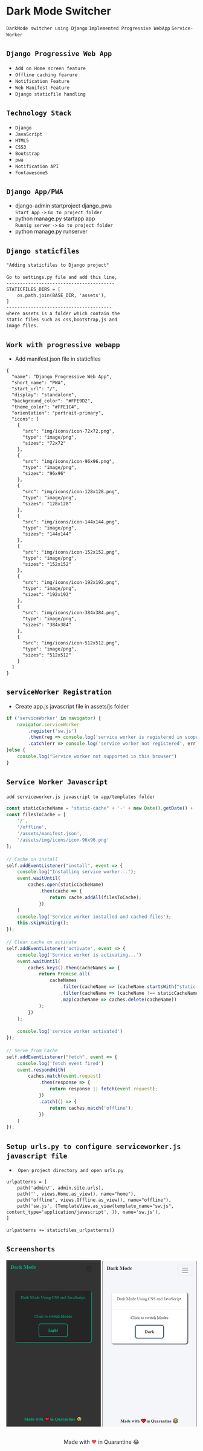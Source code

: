 # Dark Mode Switcher

``DarkMode switcher using Django``   ``Implemented Progressive WebApp``
``Service-Worker``

## ``Django Progressive Web App``
- ``Add on Home screen feature`` <br>
- ``Offline caching fearure`` <br>
- ``Notification Feature`` <br>
- ``Web Manifest Feature `` <br>
- ``Django staticfile handling`` <br>

## ``Technology Stack``
- ``Django``
- ``JavaScript``
- ``HTML5``
- ``CSS3``
- ``Bootstrap``
- ``pwa``
- ``Notification API``
- ``Fontawesome5``

## ``Django App/PWA``
- django-admin startproject django_pwa <br>
``Start App`` ``->`` ``Go to project folder``
- python manage.py startapp app <br>
``Runnig server`` ``->`` ``Go to project folder``
- python manage.py runserver

## ``Django staticfiles``
```staticfiles
"Adding staticfiles to Django project"

Go to settings.py file and add this line,
----------------------------------------
STATICFILES_DIRS = [
    os.path.join(BASE_DIR, 'assets'),
]
---------------------------------------
where assets is a folder which contain the 
static files such as css,bootstrap,js and 
image files.
```
## ``Work with progressive webapp``
- Add manifest.json file in staticfiles
```manifest
{
  "name": "Django Progressive Web App",
  "short_name": "PWA",
  "start_url": "/",
  "display": "standalone",
  "background_color": "#FFE9D2",
  "theme_color": "#FFE1C4",
  "orientation": "portrait-primary",
  "icons": [
    {
      "src": "img/icons/icon-72x72.png",
      "type": "image/png",
      "sizes": "72x72"
    },
    {
      "src": "img/icons/icon-96x96.png",
      "type": "image/png",
      "sizes": "96x96"
    },
    {
      "src": "img/icons/icon-128x128.png",
      "type": "image/png",
      "sizes": "128x128"
    },
    {
      "src": "img/icons/icon-144x144.png",
      "type": "image/png",
      "sizes": "144x144"
    },
    {
      "src": "img/icons/icon-152x152.png",
      "type": "image/png",
      "sizes": "152x152"
    },
    {
      "src": "img/icons/icon-192x192.png",
      "type": "image/png",
      "sizes": "192x192"
    },
    {
      "src": "img/icons/icon-384x384.png",
      "type": "image/png",
      "sizes": "384x384"
    },
    {
      "src": "img/icons/icon-512x512.png",
      "type": "image/png",
      "sizes": "512x512"
    }
  ]
}
```
## ``serviceWorker Registration``
- Create app.js javascript file in assets/js folder
```javascript
if ('serviceWorker' in navigator) {
	navigator.serviceWorker
		.register('sw.js')
		.then(reg => console.log('service worker is registered in scope: ', reg.scope))
		.catch(err => console.log('service worker not registered', err));
}else {
	console.log("Service worker not supported in this browser")
}

```

## ``Service Worker Javascript``
``add serviceworker.js javascript to app/templates folder``
```javascript
const staticCacheName = "static-cache" + '-' + new Date().getDate() + ':' + new Date().getHours() + ':' + new Date().getSeconds();
const filesToCache = [
    '/',
    '/offline',
    '/assets/manifest.json',
    '/assets/img/icons/icon-96x96.png'
];

// Cache on install
self.addEventListener("install", event => {
    console.log("Installing service worker...");
    event.waitUntil(
        caches.open(staticCacheName)
            .then(cache => {
                return cache.addAll(filesToCache);
            })
    )
    console.log('Service worker installed and cached files');
    this.skipWaiting();
});

// Clear cache on activate
self.addEventListener('activate', event => {
    console.log('Service worker is activating...')
    event.waitUntil(
        caches.keys().then(cacheNames => {
            return Promise.all(
                cacheNames
                    .filter(cacheName => (cacheName.startsWith("static-cache")))
                    .filter(cacheName => (cacheName !== staticCacheName))
                    .map(cacheName => caches.delete(cacheName))
            );
        })
    );

    console.log('service worker activated')
});

// Serve from Cache
self.addEventListener("fetch", event => {
    console.log('fetch event fired')
    event.respondWith(
        caches.match(event.request)
            .then(response => {
                return response || fetch(event.request);
            })
            .catch(() => {
                return caches.match('offline');
            })
    )
});
```
## ``Setup urls.py to configure serviceworker.js javascript file``
- `` Open project directory and open urls.py``
```urls
urlpatterns = [
    path('admin/', admin.site.urls),
    path('', views.Home.as_view(), name="home"),
    path('offline', views.Offline.as_view(), name="offline"),
    path('sw.js', (TemplateView.as_view(template_name="sw.js", content_type='application/javascript', )), name='sw.js'),
]

urlpatterns += staticfiles_urlpatterns()
```

## ``Screenshorts``

<p align="center">
<img alt="darkTheme" src="assets/Capture.PNG" width="250"> <img alt="lightTheme" src="assets/Capture1.PNG" width="250">
</p>

##
<p align="center">Made with <span style="color: #e25555;">❤ </span>in Quarantine 😂 </p>
    



        